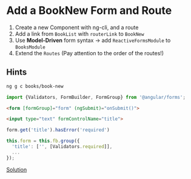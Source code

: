 # Add a BookNew Form and Route
1. Create a new Component with ng-cli, and a route
2. Add a link from `BookList` with `routerLink` to `BookNew`
3. Use __Model-Driven__ form syntax → add `ReactiveFormsModule` to `BooksModule`
4. Extend the `Routes` (Pay attention to the order of the routes!)

## Hints

```sh
ng g c books/book-new
```

```typescript
import {Validators, FormBuilder, FormGroup} from '@angular/forms';
```

```html
<form [formGroup]="form" (ngSubmit)="onSubmit()">

<input type="text" formControlName="title">
```

```typescript
form.get('title').hasError('required')
```

```typescript
this.form = this.fb.group({
  'title': ['', [Validators.required]],
  ...
});
```


[Solution](https://stackblitz.com/github/angularjs-de/angular-workshop/tree/Add-a-BookNew-Route)
